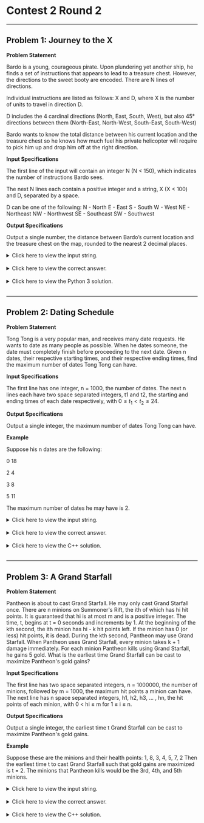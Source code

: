 # Contest 2 Round 2

---

## Problem 1: Journey to the X 

**Problem Statement**

Bardo is a young, courageous pirate. Upon plundering yet another ship, he finds a set of instructions that appears to lead to a treasure chest. However, the directions to the sweet booty are encoded. There are N lines of directions.

Individual instructions are listed as follows: X and D, where X is the number of units to travel in direction D.

D includes the 4 cardinal directions (North, East, South, West), but also 45° directions between them (North-East, North-West, South-East, South-West)

Bardo wants to know the total distance between his current location and the treasure chest so he knows how much fuel his private helicopter will require to pick him up and drop him off at the right direction.

**Input Specifications**

The first line of the input will contain an integer N (N < 150), which indicates the number of instructions Bardo sees.

The next N lines each contain a positive integer and a string, X (X < 100) and D, separated by a space.

D can be one of the following:
N - North
E - East
S - South
W - West
NE - Northeast
NW - Northwest
SE - Southeast
SW - Southwest

**Output Specifications** 

Output a single number, the distance between Bardo’s current location and the treasure chest on the map, rounded to the nearest 2 decimal places.

<details>
<summary>Click here to view the input string.</summary>
<br>

```
60
16 NW
91 N
77 E
45 SW
25 SW
86 N
3 E
5 E
2 SW
6 W
14 NW
7 N
89 SE
140 S
183 N
155 S
30 N
106 E
45 NW
23 SW
89 NE
2 N
6 SE
5 N
6 W
14 N
14 S
67 W
88 N
9 SE
80 SE
13 SW
44 NE
17 N
47 NW
85 S
6 E
66 SE
33 S
15 N
83 W
33 NW
77 NE
41 N
63 W
15 SE
6 NE
91 N
51 N
13 W
23 N
87 S
5 SE
7 NW
87 NW
6 NE
45 SE
46 SW
9 SW
7 NW
```

</details>

<br>


<details>
<summary>Click here to view the correct answer.</summary>
<br>

```
233.88
```

</details>

<br> 

<details>
<summary>Click here to view the Python 3 solution.</summary>
<br>

```python
import math

n = int(input())

#Used coordinate approach to help keep track of direction
coord = [0,0]

def moveAround(coord, x, d):
    if d == "N":
        coord[1] += x
    elif d == "E":
        coord[0] += x
    elif d == "S":
        coord[1] -= x
    elif d == "W":
        coord[0] -= x

    if d == "NE":
        coord[0] += x/math.sqrt(2)
        coord[1] += x/math.sqrt(2)
    elif d == "NW":
        coord[0] -= x/math.sqrt(2)
        coord[1] += x/math.sqrt(2)
    elif d == "SE":
        coord[0] += x/math.sqrt(2)
        coord[1] -= x/math.sqrt(2)
    elif d == "SW":
        coord[0] -= x/math.sqrt(2)
        coord[1] -= x/math.sqrt(2)
    return coord

def calculateDistance(x, y): 
    return (x**2+y**2)**(1/2) #Change coordinates into distance

for i in range(n):
    x, d = input().split()
    coord = moveAround(coord, int(x), d)

print(f"{round(calculateDistance(coord[0],coord[1]),2):.2f}")
```

</details>

<br>

---

## Problem 2: Dating Schedule

**Problem Statement**

Tong Tong is a very popular man, and receives many date requests. He wants to date as many people as possible. When he dates someone, the date must completely finish before proceeding to the next date. Given n dates, their respective starting times, and their respective ending times, find the maximum number of dates Tong Tong can have.

**Input Specifications**

The first line has one integer, n = 1000, the number of dates.
The next n lines each have two space separated integers, t1 and t2, the starting and ending times of each date respectively, with $0 \leq t_1 < t_2 \leq  24$.

**Output Specifications** 

Output a single integer, the maximum number of dates Tong Tong can have.

**Example**

Suppose his n dates are the following:

0 18

2 4

3 8

5 11

The maximum number of dates he may have is 2.


<details>
<summary>Click here to view the input string.</summary>
<br>

```
61000
22 24
8 15
17 24
0 9
6 24
0 14
15 24
8 24
17 24
22 24
6 10
11 24
4 13
3 10
11 19
19 24
23 24
1 23
11 20
17 24
5 18
19 24
18 24
14 24
12 20
17 24
3 14
2 13
10 13
7 21
15 24
3 18
10 22
19 24
9 16
9 11
4 17
0 10
23 24
3 8
12 21
10 24
9 24
16 24
11 22
17 24
13 24
19 24
14 24
21 24
7 24
14 23
19 23
20 24
19 24
15 19
16 24
4 23
6 24
0 21
10 24
1 3
9 11
22 24
22 24
9 20
5 24
6 15
13 19
12 24
16 24
7 24
10 24
4 24
19 24
18 24
10 24
18 21
12 24
20 22
3 8
5 24
10 17
18 24
11 14
9 11
9 16
16 24
19 24
0 23
7 17
13 23
15 18
17 24
14 24
7 24
10 21
3 24
13 24
6 19
18 24
13 24
17 21
14 24
23 24
11 24
17 23
2 9
2 5
7 24
14 24
16 24
1 16
8 24
20 24
16 24
4 13
19 24
15 24
8 15
4 6
19 24
6 23
9 11
5 24
23 24
5 14
19 24
21 24
13 24
15 24
2 24
5 15
3 11
6 24
12 17
22 24
9 13
11 21
1 23
1 21
21 24
15 21
14 20
5 19
6 13
10 24
13 24
2 4
10 17
8 24
13 15
22 24
1 24
1 24
14 24
19 24
16 24
15 24
0 10
15 19
4 20
22 24
16 24
2 24
6 24
17 24
12 23
13 24
19 24
19 24
18 24
12 17
17 24
4 6
10 18
14 24
15 24
14 24
16 24
12 24
1 21
16 24
14 24
10 24
13 24
19 21
9 22
21 24
21 24
2 24
19 24
16 24
3 24
12 18
23 24
19 24
4 14
19 24
11 23
10 23
0 18
8 24
16 24
22 24
15 24
23 24
12 22
4 24
4 16
14 24
11 24
3 24
22 24
0 6
19 24
2 9
10 24
14 24
17 24
15 24
18 24
20 24
15 23
15 24
22 24
7 13
5 14
16 24
20 24
18 22
12 17
16 24
19 24
13 17
4 11
2 7
0 16
4 8
5 9
2 9
0 4
16 24
11 13
20 24
7 24
2 14
12 24
10 24
9 16
17 24
6 24
15 17
7 17
6 18
18 24
15 17
1 6
13 24
12 24
12 24
12 16
0 7
7 24
21 24
7 19
5 8
6 13
8 24
9 13
22 24
17 24
11 24
5 7
5 19
0 2
0 9
5 9
9 11
3 24
9 24
12 23
8 24
4 18
12 23
10 24
15 24
8 18
13 24
20 24
20 24
13 15
5 21
4 17
2 12
12 20
18 24
1 12
2 9
4 20
8 15
3 20
10 23
2 10
12 15
7 22
9 17
16 24
21 24
15 24
1 24
9 12
6 12
7 24
15 18
10 23
0 21
20 22
2 15
13 17
18 24
1 15
15 24
10 24
16 24
14 24
22 24
10 12
6 24
19 24
15 24
22 24
10 16
5 19
10 24
10 17
3 5
23 24
19 24
14 20
15 18
18 24
17 24
17 24
19 24
21 24
5 12
13 24
9 23
11 24
18 24
15 24
19 24
6 19
18 24
22 24
16 24
17 24
2 8
3 23
6 21
3 15
5 17
13 24
21 24
14 16
9 24
12 23
5 24
8 22
11 24
9 22
22 24
20 24
9 18
9 24
20 24
10 24
2 5
4 21
16 24
22 24
12 24
6 21
4 20
0 9
3 9
1 12
2 7
0 21
7 24
23 24
12 15
20 24
18 24
17 19
11 22
14 24
19 24
14 24
7 18
7 12
20 24
6 24
3 17
11 20
5 19
3 14
8 14
15 24
9 24
0 3
17 21
5 24
20 23
7 9
14 22
7 24
0 15
7 24
10 23
23 24
17 24
19 24
2 4
23 24
10 24
5 15
4 24
2 12
15 21
1 24
16 24
16 24
17 24
5 24
4 17
16 18
3 17
9 24
17 24
16 24
16 24
12 15
5 21
8 24
13 24
23 24
16 24
4 6
7 24
10 24
21 24
1 14
19 24
23 24
13 24
15 24
11 16
20 24
22 24
2 4
0 14
10 23
17 24
2 18
7 17
12 24
20 24
6 15
2 24
7 12
3 22
13 17
23 24
19 24
12 24
8 24
8 24
17 24
5 8
11 24
9 24
1 18
15 24
5 12
5 24
6 14
13 24
5 11
20 24
21 24
0 18
5 7
7 9
2 7
6 17
5 15
6 21
17 24
11 24
13 24
5 16
23 24
13 24
19 24
3 6
9 16
5 13
23 24
23 24
23 24
23 24
11 24
8 12
11 24
2 24
23 24
20 24
13 24
0 3
8 18
13 24
14 24
0 22
4 13
15 24
20 24
14 24
17 24
0 14
17 21
0 14
6 14
14 18
13 19
3 24
10 24
3 11
17 22
9 15
11 18
23 24
23 24
11 24
6 24
17 24
0 5
21 24
12 24
14 17
9 24
2 19
20 24
7 15
17 24
18 24
3 12
21 24
16 18
14 17
10 23
22 24
20 24
16 24
15 22
22 24
8 24
19 24
3 5
22 24
2 19
22 24
15 20
18 24
0 10
1 14
19 24
8 16
17 24
1 4
9 22
5 24
1 12
10 24
3 12
4 20
0 19
18 22
14 24
10 22
11 21
14 24
11 14
9 22
10 24
8 24
4 22
16 24
21 24
8 23
13 17
16 24
17 24
2 19
23 24
2 6
17 24
0 10
21 24
21 24
1 20
1 4
0 17
5 24
19 24
11 24
4 9
13 21
10 24
1 4
8 24
9 17
1 23
11 18
18 22
1 9
7 14
19 24
14 20
0 9
15 24
16 24
4 24
19 24
16 24
20 24
23 24
9 17
12 24
15 19
8 24
21 24
15 24
4 16
20 24
10 24
14 24
2 21
17 24
21 24
3 16
0 17
12 20
13 22
0 2
16 24
9 24
0 15
17 24
2 12
3 13
9 24
8 24
5 21
19 24
21 24
20 24
13 23
18 24
5 11
7 19
14 18
3 15
12 21
14 24
0 23
15 22
18 24
3 20
7 24
10 16
10 17
1 14
9 13
16 23
9 11
23 24
18 23
8 24
22 24
16 24
23 24
23 24
22 24
13 24
19 24
19 24
15 20
18 24
19 24
4 19
6 14
22 24
0 8
8 23
10 24
17 24
2 4
7 16
0 5
10 12
16 19
22 24
3 11
4 21
18 24
6 20
4 23
4 6
23 24
14 17
20 24
14 22
2 24
9 24
11 13
23 24
2 8
9 19
8 19
5 24
8 24
16 24
7 24
11 24
15 23
22 24
15 17
20 24
4 19
9 14
0 4
9 23
14 24
18 21
20 24
10 20
14 17
8 24
15 18
4 23
21 24
12 18
6 24
4 6
22 24
7 14
8 24
9 19
21 24
20 24
21 24
7 22
5 15
8 24
2 8
14 23
6 22
10 16
15 18
9 24
21 24
12 22
22 24
10 19
20 24
4 11
12 24
7 24
17 24
4 21
1 20
23 24
8 24
5 9
19 24
17 24
4 6
19 21
2 13
19 24
19 24
16 22
15 24
19 24
4 9
20 24
19 24
1 8
3 14
0 13
23 24
0 4
8 21
0 15
14 24
17 24
23 24
8 21
15 18
15 24
4 8
18 24
19 24
14 24
19 24
9 24
15 24
6 24
11 24
6 23
22 24
13 24
15 24
19 24
7 24
2 21
13 24
14 24
18 24
22 24
23 24
8 24
18 24
23 24
16 24
14 24
6 8
0 22
8 18
9 22
1 14
2 23
11 24
22 24
20 24
11 24
15 24
21 24
6 8
11 14
6 22
21 24
14 24
12 24
5 21
16 24
10 12
11 24
15 24
23 24
4 21
0 13
18 22
10 21
13 24
18 24
10 23
12 23
5 24
12 24
0 3
18 24
2 22
3 23
1 9
4 24
17 24
9 24
22 24
6 20
14 24
12 24
11 15
3 11
15 20
7 15
22 24
15 24
4 24
1 11
7 17
19 24
19 24
5 24
19 24
5 12
4 15
1 6
4 23
3 22
23 24
19 24
19 24
21 24
22 24
18 24
14 16
9 20
19 22
0 18
18 24
10 24
15 24
2 17
0 11
16 24
14 24
20 24
22 24
16 21
18 24
5 8
22 24
7 16
16 24
22 24
14 24
20 24
16 24
16 24
17 24
5 14
8 19
5 11
16 24
9 24
8 24
23 24
17 24
18 24
7 21
9 21
8 15
14 22
0 10
18 24
23 24
17 24
22 24
19 24
16 24
21 24
1 13
2 9
17 21
3 11
17 24
8 12
3 11
16 24
2 7
13 24
13 24
5 24
8 23
19 24
5 16
5 13
5 12
19 21
19 24
15 24
7 20
10 24
20 24
5 13
9 24
12 20
5 21
17 21
13 16
9 16
18 24
11 24
19 21
11 21
14 19
6 23
19 24
11 22
4 8
1 16
15 23
13 24
20 24
1 16
1 12
18 24
```

</details>

<br>


<details>
<summary>Click here to view the correct answer.</summary>
<br>

```
11
```

</details>

<br> 

<details>
<summary>Click here to view the C++ solution.</summary>
<br>

```cpp
#include <bits/stdc++.h>

using namespace std;

int main() {
    int n;
    vector<vector<int>> schedule;

    ifstream infile;
    infile.open("input.txt");

    infile >> n;

    for (int i = 0; i < n; ++i) {
        int val1, val2;
        infile >> val1 >> val2;
        schedule.push_back({val1, val2});
    }

    infile.close()

    sort(schedule.begin(), schedule.end(), [] (const vector<int> &a, const vector<int> &b) {return a[1] < b[1];});

    int last = schedule[0][1];
    int res = 1;

    for (int i = 1; i < n; ++i) {
        if (schedule[i][0] >= last) {
            last = schedule[i][1];
            ++res;
        }
    }

    cout << res << endl;
}
```

</details>

<br>

---

## Problem 3: A Grand Starfall

**Problem Statement**

Pantheon is about to cast Grand Starfall. He may only cast Grand Starfall once. There are n minions on Summoner's Rift, the ith of which has hi hit points. It is guaranteed that hi is at most m and is a positive integer. The time, t, begins at t = 0 seconds and increments by 1. At the beginning of the kth second, the ith minion has hi - k hit points left. If the minion has 0 (or less) hit points, it is dead. During the kth second, Pantheon may use Grand Starfall. When Pantheon uses Grand Starfall, every minion takes k + 1 damage immediately. For each minion Pantheon kills using Grand Starfall, he gains 5 gold. What is the earliest time Grand Starfall can be cast to maximize Pantheon's gold gains? 

**Input Specifications**

The first line has two space separated integers, n = 1000000, the number of minions, followed by m = 1000, the maximum hit points a minion can have.
The next line has n space separated integers, h1, h2, h3, … , hn, the hit points of each minion, with 0 < hi ≤ m for 1 ≤ i ≤ n.

**Output Specifications** 

Output a single integer, the earliest time t Grand Starfall can be cast to maximize Pantheon's gold gains.

**Example**

Suppose these are the minions and their health points:
1, 8, 3, 4, 5, 7, 2
Then the earliest time t to cast Grand Starfall such that gold gains are maximized is t = 2. The minions that Pantheon kills would be the 3rd, 4th, and 5th minions.

<details>
<summary>Click here to view the input string.</summary>
<br>

```
[VERY LARGE - ADD AS TXT FILE]
```

</details>

<br>


<details>
<summary>Click here to view the correct answer.</summary>
<br>

```
499
```

</details>

<br> 

<details>
<summary>Click here to view the C++ solution.</summary>
<br>

```cpp
#include <bits/stdc++.h>

using namespace std;

int main() {
    int n;
    int m;

    ifstream infile;
    infile.open("input.txt");

    infile >> n >> m;

    vector<int> prefix_creation(m + 1, 0);
    vector<int> minions(m + 1, 0);

    for (int i = 0; i < n; ++i) {
        int temp;
        infile >> temp;
        ++prefix_creation[temp];
    }

    infile.close();

    for (int i = 1; i <= m; ++i) {
        minions[i] = minions[i - 1] + prefix_creation[i];
    }

    int best = 0;

    for (int t = 1; t <= m; ++t) {
        if ((minions[min(m, 2 * t + 1)] - minions[t]) > (minions[min(m, 2 * best + 1)] - minions[best])) {
            best = t;
        }
    }

    cout << best << endl;
}
```
</details>